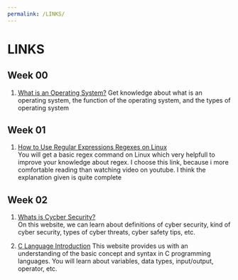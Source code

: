 ```yaml
---
permalink: /LINKS/
---
```


# LINKS

## Week 00
1. [What is an Operating System?](https://whatis.techtarget.com/definition/operating-system-OS)
Get knowledge about what is an operating system, the function of the operating system, and the types of operating system

## Week 01
1. [How to Use Regular Expressions Regexes on Linux](https://www.howtogeek.com/661101/how-to-use-regular-expressions-regexes-on-linux/)<br>
You will get a basic regex command on Linux which very helpfull to improve your knowledge about regex. I choose this link, because i more comfortable reading than watching video on youtube. I think the explanation given is quite complete

## Week 02
1. [Whats is Cycber Security?](https://www.kaspersky.com/resource-center/definitions/what-is-cyber-security)<br>
On this website, we can learn about definitions of cyber security, kind of cyber security, types of cyber threats, cyber safety tips, etc.

2. [C Language Introduction](https://www.geeksforgeeks.org/c-programming-language/#Basics)
This website provides us with an understanding of the basic concept and syntax in C programming languages. You will learn about variables, data types, input/output, operator, etc.
